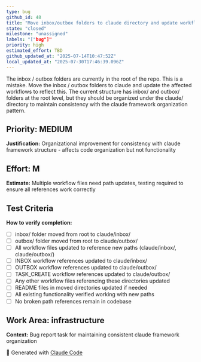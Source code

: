 ```yaml
---
type: bug
github_id: 48
title: "Move inbox/outbox folders to claude directory and update workflows"
state: "closed"
milestone: "unassigned"
labels: "["bug"]"
priority: high
estimated_effort: TBD
github_updated_at: "2025-07-14T10:47:52Z"
local_updated_at: "2025-07-30T17:46:39.096Z"
---
```


The inbox / outbox folders are currently in the root of the repo. This is a mistake. Move the inbox / outbox folders to claude and update the affected workflows to reflect this. The current structure has inbox/ and outbox/ folders at the root level, but they should be organized under the claude/ directory to maintain consistency with the claude framework organization pattern.

## Priority: MEDIUM
**Justification:** Organizational improvement for consistency with claude framework structure - affects code organization but not functionality

## Effort: M
**Estimate:** Multiple workflow files need path updates, testing required to ensure all references work correctly

## Test Criteria
**How to verify completion:**
- [ ] inbox/ folder moved from root to claude/inbox/
- [ ] outbox/ folder moved from root to claude/outbox/
- [ ] All workflow files updated to reference new paths (claude/inbox/, claude/outbox/)
- [ ] INBOX workflow references updated to claude/inbox/
- [ ] OUTBOX workflow references updated to claude/outbox/
- [ ] TASK_CREATE workflow references updated to claude/outbox/
- [ ] Any other workflow files referencing these directories updated
- [ ] README files in moved directories updated if needed
- [ ] All existing functionality verified working with new paths
- [ ] No broken path references remain in codebase

## Work Area: infrastructure
**Context:** Bug report task for maintaining consistent claude framework organization

🤖 Generated with [Claude Code](https://claude.ai/code)
